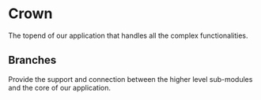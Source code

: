 # Crown

The topend of our application that handles all the complex functionalities.

## Branches

Provide the support and connection between the higher level sub-modules and the core of our application.
